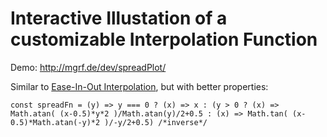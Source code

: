 # Interactive Illustation of a customizable Interpolation Function

Demo: http://mgrf.de/dev/spreadPlot/

Similar to [Ease-In-Out Interpolation](https://www.w3.org/TR/css3-transitions/#transition-timing-function-property), but with better properties:

`const spreadFn = (y) => y === 0 ? (x) => x : (y > 0
	? (x) => Math.atan( (x-0.5)*y*2 )/Math.atan(y)/2+0.5
	: (x) => Math.tan( (x-0.5)*Math.atan(-y)*2 )/-y/2+0.5) /*inverse*/`
